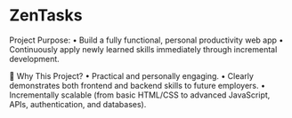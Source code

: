 # ZenTasks

Project Purpose:
	•	Build a fully functional, personal productivity web app
	•	Continuously apply newly learned skills immediately through incremental development.

📌 Why This Project?
	•	Practical and personally engaging.
	•	Clearly demonstrates both frontend and backend skills to future employers.
	•	Incrementally scalable (from basic HTML/CSS to advanced JavaScript, APIs, authentication, and databases).